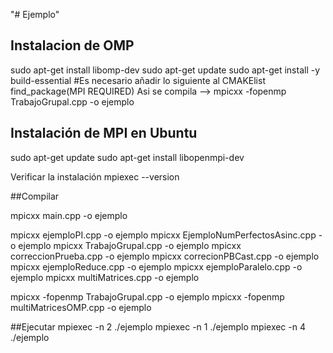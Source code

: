 "# Ejemplo" 
## Instalacion de OMP
sudo apt-get install libomp-dev
sudo apt-get update
sudo apt-get install -y build-essential
#Es necesario añadir lo siguiente al CMAKElist 
find_package(MPI REQUIRED)
Asi se compila
--> mpicxx -fopenmp TrabajoGrupal.cpp -o ejemplo


## Instalación de MPI en Ubuntu
sudo apt-get update 
sudo apt-get install libopenmpi-dev

Verificar la instalación
mpiexec --version

##Compilar 

mpicxx main.cpp -o ejemplo 

mpicxx ejemploPI.cpp -o ejemplo 
mpicxx EjemploNumPerfectosAsinc.cpp -o ejemplo
mpicxx TrabajoGrupal.cpp -o ejemplo 
mpicxx correccionPrueba.cpp -o ejemplo 
mpicxx correcionPBCast.cpp -o ejemplo 
mpicxx ejemploReduce.cpp -o ejemplo 
mpicxx ejemploParalelo.cpp -o ejemplo 
mpicxx multiMatrices.cpp -o ejemplo 


mpicxx -fopenmp TrabajoGrupal.cpp -o ejemplo
mpicxx -fopenmp multiMatricesOMP.cpp -o ejemplo

##Ejecutar
mpiexec -n 2 ./ejemplo
mpiexec -n 1 ./ejemplo
mpiexec -n 4 ./ejemplo
